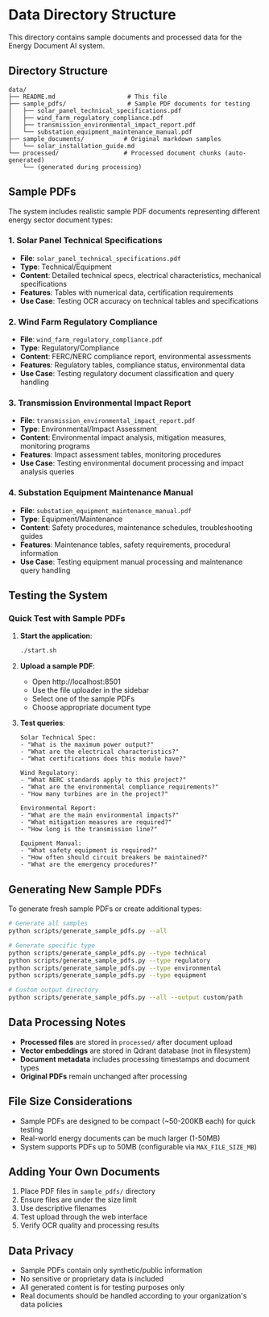# Data Directory Structure

This directory contains sample documents and processed data for the Energy Document AI system.

## Directory Structure

```
data/
├── README.md                    # This file
├── sample_pdfs/                 # Sample PDF documents for testing
│   ├── solar_panel_technical_specifications.pdf
│   ├── wind_farm_regulatory_compliance.pdf
│   ├── transmission_environmental_impact_report.pdf
│   └── substation_equipment_maintenance_manual.pdf
├── sample_documents/           # Original markdown samples
│   └── solar_installation_guide.md
└── processed/                  # Processed document chunks (auto-generated)
    └── (generated during processing)
```

## Sample PDFs

The system includes realistic sample PDF documents representing different energy sector document types:

### 1. Solar Panel Technical Specifications
- **File**: `solar_panel_technical_specifications.pdf`
- **Type**: Technical/Equipment
- **Content**: Detailed technical specs, electrical characteristics, mechanical specifications
- **Features**: Tables with numerical data, certification requirements
- **Use Case**: Testing OCR accuracy on technical tables and specifications

### 2. Wind Farm Regulatory Compliance
- **File**: `wind_farm_regulatory_compliance.pdf`
- **Type**: Regulatory/Compliance
- **Content**: FERC/NERC compliance report, environmental assessments
- **Features**: Regulatory tables, compliance status, environmental data
- **Use Case**: Testing regulatory document classification and query handling

### 3. Transmission Environmental Impact Report
- **File**: `transmission_environmental_impact_report.pdf`
- **Type**: Environmental/Impact Assessment
- **Content**: Environmental impact analysis, mitigation measures, monitoring programs
- **Features**: Impact assessment tables, monitoring procedures
- **Use Case**: Testing environmental document processing and impact analysis queries

### 4. Substation Equipment Maintenance Manual
- **File**: `substation_equipment_maintenance_manual.pdf`
- **Type**: Equipment/Maintenance
- **Content**: Safety procedures, maintenance schedules, troubleshooting guides
- **Features**: Maintenance tables, safety requirements, procedural information
- **Use Case**: Testing equipment manual processing and maintenance query handling

## Testing the System

### Quick Test with Sample PDFs

1. **Start the application**:
   ```bash
   ./start.sh
   ```

2. **Upload a sample PDF**:
   - Open http://localhost:8501
   - Use the file uploader in the sidebar
   - Select one of the sample PDFs
   - Choose appropriate document type

3. **Test queries**:
   ```
   Solar Technical Spec:
   - "What is the maximum power output?"
   - "What are the electrical characteristics?"
   - "What certifications does this module have?"
   
   Wind Regulatory:
   - "What NERC standards apply to this project?"
   - "What are the environmental compliance requirements?"
   - "How many turbines are in the project?"
   
   Environmental Report:
   - "What are the main environmental impacts?"
   - "What mitigation measures are required?"
   - "How long is the transmission line?"
   
   Equipment Manual:
   - "What safety equipment is required?"
   - "How often should circuit breakers be maintained?"
   - "What are the emergency procedures?"
   ```

## Generating New Sample PDFs

To generate fresh sample PDFs or create additional types:

```bash
# Generate all samples
python scripts/generate_sample_pdfs.py --all

# Generate specific type
python scripts/generate_sample_pdfs.py --type technical
python scripts/generate_sample_pdfs.py --type regulatory
python scripts/generate_sample_pdfs.py --type environmental
python scripts/generate_sample_pdfs.py --type equipment

# Custom output directory
python scripts/generate_sample_pdfs.py --all --output custom/path
```

## Data Processing Notes

- **Processed files** are stored in `processed/` after document upload
- **Vector embeddings** are stored in Qdrant database (not in filesystem)
- **Document metadata** includes processing timestamps and document types
- **Original PDFs** remain unchanged after processing

## File Size Considerations

- Sample PDFs are designed to be compact (~50-200KB each) for quick testing
- Real-world energy documents can be much larger (1-50MB)
- System supports PDFs up to 50MB (configurable via `MAX_FILE_SIZE_MB`)

## Adding Your Own Documents

1. Place PDF files in `sample_pdfs/` directory
2. Ensure files are under the size limit
3. Use descriptive filenames
4. Test upload through the web interface
5. Verify OCR quality and processing results

## Data Privacy

- Sample PDFs contain only synthetic/public information
- No sensitive or proprietary data is included
- All generated content is for testing purposes only
- Real documents should be handled according to your organization's data policies
